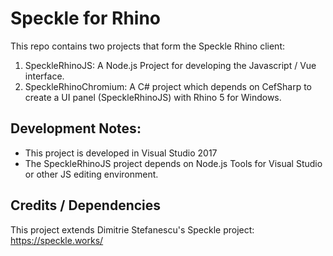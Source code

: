 ﻿Speckle for Rhino
=================

This repo contains two projects that form the Speckle Rhino client:
1. SpeckleRhinoJS: A Node.js Project for developing the Javascript / Vue interface.
2. SpeckleRhinoChromium: A C# project which depends on CefSharp to create a UI panel (SpeckleRhinoJS) with Rhino 5 for Windows.

Development Notes:
-----------
- This project is developed in Visual Studio 2017
- The SpeckleRhinoJS project depends on Node.js Tools for Visual Studio or other JS editing environment.

Credits / Dependencies
-----------
This project extends Dimitrie Stefanescu's Speckle project: https://speckle.works/